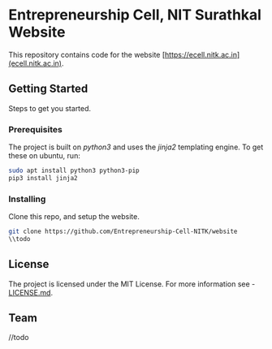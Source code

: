 # Entrepreneurship Cell, NIT Surathkal Website
This repository contains code for the website [https://ecell.nitk.ac.in](ecell.nitk.ac.in).
## Getting Started
Steps to get you started.
### Prerequisites
The project is built on _python3_ and uses the _jinja2_ templating engine. To get these on ubuntu, run:
```bash
sudo apt install python3 python3-pip
pip3 install jinja2
```
### Installing
Clone this repo, and setup the website.
```bash
git clone https://github.com/Entrepreneurship-Cell-NITK/website
\\todo
```
## License
The project is licensed under the MIT License. For more information see - [LICENSE.md](LICENSE.md).

## Team
//todo
